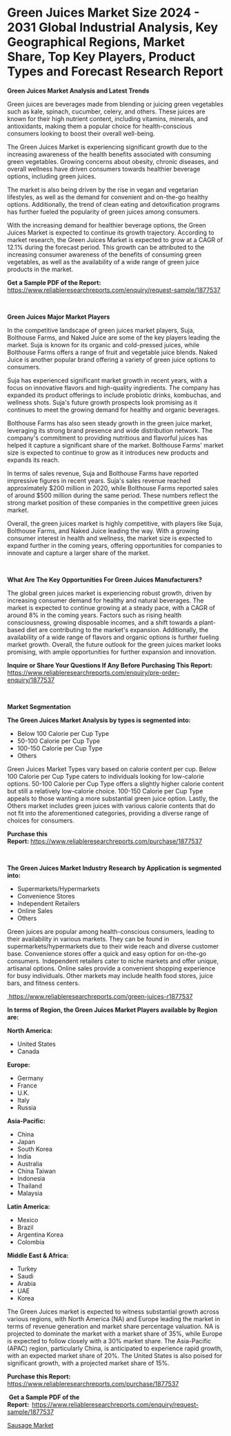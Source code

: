 <p><h1>Green Juices Market Size 2024 - 2031 Global Industrial Analysis, Key Geographical Regions, Market Share, Top Key Players, Product Types and Forecast Research Report</h1></p><p><strong>Green Juices Market Analysis and Latest Trends</strong></p>
<p><p>Green juices are beverages made from blending or juicing green vegetables such as kale, spinach, cucumber, celery, and others. These juices are known for their high nutrient content, including vitamins, minerals, and antioxidants, making them a popular choice for health-conscious consumers looking to boost their overall well-being.</p><p>The Green Juices Market is experiencing significant growth due to the increasing awareness of the health benefits associated with consuming green vegetables. Growing concerns about obesity, chronic diseases, and overall wellness have driven consumers towards healthier beverage options, including green juices.</p><p>The market is also being driven by the rise in vegan and vegetarian lifestyles, as well as the demand for convenient and on-the-go healthy options. Additionally, the trend of clean eating and detoxification programs has further fueled the popularity of green juices among consumers.</p><p>With the increasing demand for healthier beverage options, the Green Juices Market is expected to continue its growth trajectory. According to market research, the Green Juices Market is expected to grow at a CAGR of 12.1% during the forecast period. This growth can be attributed to the increasing consumer awareness of the benefits of consuming green vegetables, as well as the availability of a wide range of green juice products in the market.</p></p>
<p><strong>Get a Sample PDF of the Report:&nbsp;</strong> <a href="https://www.reliableresearchreports.com/enquiry/request-sample/1877537">https://www.reliableresearchreports.com/enquiry/request-sample/1877537</a></p>
<p>&nbsp;</p>
<p><strong>Green Juices Major Market Players</strong></p>
<p><p>In the competitive landscape of green juices market players, Suja, Bolthouse Farms, and Naked Juice are some of the key players leading the market. Suja is known for its organic and cold-pressed juices, while Bolthouse Farms offers a range of fruit and vegetable juice blends. Naked Juice is another popular brand offering a variety of green juice options to consumers.</p><p>Suja has experienced significant market growth in recent years, with a focus on innovative flavors and high-quality ingredients. The company has expanded its product offerings to include probiotic drinks, kombuchas, and wellness shots. Suja's future growth prospects look promising as it continues to meet the growing demand for healthy and organic beverages.</p><p>Bolthouse Farms has also seen steady growth in the green juice market, leveraging its strong brand presence and wide distribution network. The company's commitment to providing nutritious and flavorful juices has helped it capture a significant share of the market. Bolthouse Farms' market size is expected to continue to grow as it introduces new products and expands its reach.</p><p>In terms of sales revenue, Suja and Bolthouse Farms have reported impressive figures in recent years. Suja's sales revenue reached approximately $200 million in 2020, while Bolthouse Farms reported sales of around $500 million during the same period. These numbers reflect the strong market position of these companies in the competitive green juices market.</p><p>Overall, the green juices market is highly competitive, with players like Suja, Bolthouse Farms, and Naked Juice leading the way. With a growing consumer interest in health and wellness, the market size is expected to expand further in the coming years, offering opportunities for companies to innovate and capture a larger share of the market.</p></p>
<p>&nbsp;</p>
<p><strong>What Are The Key Opportunities For Green Juices Manufacturers?</strong></p>
<p><p>The global green juices market is experiencing robust growth, driven by increasing consumer demand for healthy and natural beverages. The market is expected to continue growing at a steady pace, with a CAGR of around 8% in the coming years. Factors such as rising health consciousness, growing disposable incomes, and a shift towards a plant-based diet are contributing to the market's expansion. Additionally, the availability of a wide range of flavors and organic options is further fueling market growth. Overall, the future outlook for the green juices market looks promising, with ample opportunities for further expansion and innovation.</p></p>
<p><strong>Inquire or Share Your Questions If Any Before Purchasing This Report:</strong> <a href="https://www.reliableresearchreports.com/enquiry/pre-order-enquiry/1877537">https://www.reliableresearchreports.com/enquiry/pre-order-enquiry/1877537</a></p>
<p>&nbsp;</p>
<p><strong>Market Segmentation</strong></p>
<p><strong>The Green Juices Market Analysis by types is segmented into:</strong></p>
<p><ul><li>Below 100 Calorie per Cup Type</li><li>50-100 Calorie per Cup Type</li><li>100-150 Calorie per Cup Type</li><li>Others</li></ul></p>
<p><p>Green Juices Market Types vary based on calorie content per cup. Below 100 Calorie per Cup Type caters to individuals looking for low-calorie options. 50-100 Calorie per Cup Type offers a slightly higher calorie content but still a relatively low-calorie choice. 100-150 Calorie per Cup Type appeals to those wanting a more substantial green juice option. Lastly, the Others market includes green juices with various calorie contents that do not fit into the aforementioned categories, providing a diverse range of choices for consumers.</p></p>
<p><strong>Purchase this Report:&nbsp;</strong><a href="https://www.reliableresearchreports.com/purchase/1877537">https://www.reliableresearchreports.com/purchase/1877537</a></p>
<p>&nbsp;</p>
<p><strong>The Green Juices Market Industry Research by Application is segmented into:</strong></p>
<p><ul><li>Supermarkets/Hypermarkets</li><li>Convenience Stores</li><li>Independent Retailers</li><li>Online Sales</li><li>Others</li></ul></p>
<p><p>Green juices are popular among health-conscious consumers, leading to their availability in various markets. They can be found in supermarkets/hypermarkets due to their wide reach and diverse customer base. Convenience stores offer a quick and easy option for on-the-go consumers. Independent retailers cater to niche markets and offer unique, artisanal options. Online sales provide a convenient shopping experience for busy individuals. Other markets may include health food stores, juice bars, and fitness centers.</p></p>
<p><a href="https://www.reliableresearchreports.com/green-juices-r1877537">&nbsp;https://www.reliableresearchreports.com/green-juices-r1877537</a></p>
<p><strong>In terms of Region, the Green Juices Market Players available by Region are:</strong></p>
<p>
    <p> <strong> North America: </strong>
        <ul>
            <li>United States</li>
            <li>Canada</li>
        </ul>
        </p> 
    <p> <strong> Europe: </strong>
        <ul>
            <li>Germany</li>
            <li>France</li>
            <li>U.K.</li>
            <li>Italy</li>
            <li>Russia</li>
        </ul>
        </p> 
    <p> <strong> Asia-Pacific: </strong>
        <ul>
            <li>China</li>
            <li>Japan</li>
            <li>South Korea</li>
            <li>India</li>
            <li>Australia</li>
            <li>China Taiwan</li>
            <li>Indonesia</li>
            <li>Thailand</li>
            <li>Malaysia</li>
        </ul>
        </p> 
    <p> <strong> Latin America: </strong>
        <ul>
            <li>Mexico</li>
            <li>Brazil</li>
            <li>Argentina Korea</li>
            <li>Colombia</li>
        </ul>
        </p> 
    <p> <strong> Middle East & Africa: </strong>
        <ul>
            <li>Turkey</li>
            <li>Saudi</li>
            <li>Arabia</li>
            <li>UAE</li>
            <li>Korea</li>
        </ul>
    </p>
    </p>
<p><p>The Green Juices market is expected to witness substantial growth across various regions, with North America (NA) and Europe leading the market in terms of revenue generation and market share percentage valuation. NA is projected to dominate the market with a market share of 35%, while Europe is expected to follow closely with a 30% market share. The Asia-Pacific (APAC) region, particularly China, is anticipated to experience rapid growth, with an expected market share of 20%. The United States is also poised for significant growth, with a projected market share of 15%.</p></p>
<p><strong>Purchase this Report: </strong><a href="https://www.reliableresearchreports.com/purchase/1877537">https://www.reliableresearchreports.com/purchase/1877537</a></p>
<p>&nbsp;<strong>Get a Sample PDF of the Report:&nbsp;&nbsp;</strong><a href="https://www.reliableresearchreports.com/enquiry/request-sample/1877537">https://www.reliableresearchreports.com/enquiry/request-sample/1877537</a></p>
<p><strong></strong></p>
<p><p><a href="https://github.com/nathandecarvalho/Market-Research-Report-List-2/blob/main/sausage-market.md">Sausage Market</a></p></p>